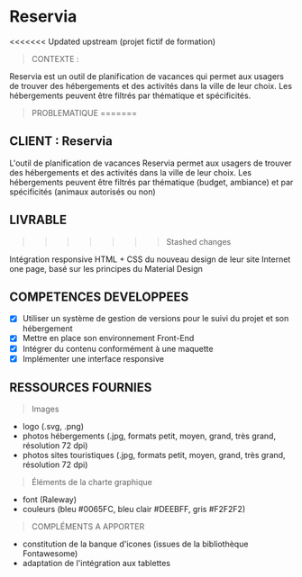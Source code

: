 # Reservia

<<<<<<< Updated upstream
(projet fictif de formation)

> CONTEXTE :

Reservia est un outil de planification de vacances qui permet aux usagers de trouver des hébergements et des activités dans la ville de leur choix. Les hébergements peuvent être filtrés par thématique et spécificités.

> PROBLEMATIQUE
=======
## CLIENT : Reservia

L'outil de planification de vacances Reservia permet aux usagers de trouver des hébergements et des activités dans la ville de leur choix. Les hébergements peuvent être filtrés par thématique (budget, ambiance) et par spécificités (animaux autorisés ou non)

## LIVRABLE
>>>>>>> Stashed changes

Intégration responsive HTML + CSS du nouveau design de leur site Internet one page, basé sur les principes du Material Design

## COMPETENCES DEVELOPPEES

-[x] Utiliser un système de gestion de versions pour le suivi du projet et son hébergement
-[x] Mettre en place son environnement Front-End
-[x] Intégrer du contenu conformément à une maquette
-[x] Implémenter une interface responsive

## RESSOURCES FOURNIES

> Images

- logo (.svg, .png)
- photos hébergements (.jpg, formats petit, moyen, grand, très grand, résolution 72 dpi)
- photos sites touristiques (.jpg, formats petit, moyen, grand, très grand, résolution 72 dpi)

> Éléments de la charte graphique

- font (Raleway)
- couleurs (bleu #0065FC, bleu clair #DEEBFF, gris #F2F2F2)

> COMPLÉMENTS A APPORTER

- constitution de la banque d'icones (issues de la bibliothèque Fontawesome)
- adaptation de l'intégration aux tablettes
